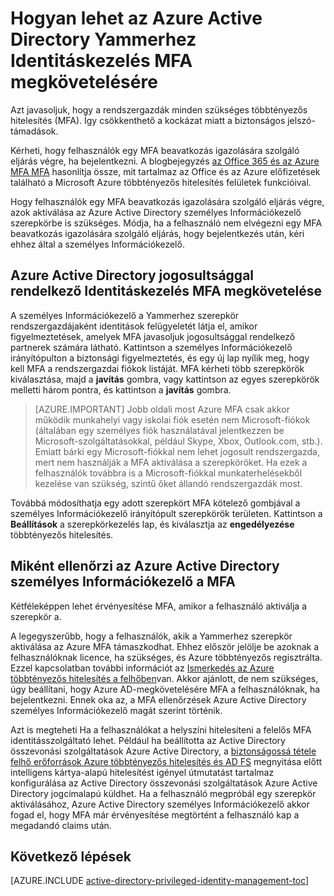 <properties
   pageTitle="Hogyan többtényezős hitelesítést igényel |} Microsoft Azure"
   description="Az Azure Active Directory Yammerhez Identitáskezelés kiterjesztéssel Yammerhez identitások megtudhatja, hogy miként (MFA) többtényezős hitelesítést igényel."
   services="active-directory"
   documentationCenter=""
   authors="kgremban"
   manager="femila"
   editor=""/>

<tags
   ms.service="active-directory"
   ms.devlang="na"
   ms.topic="article"
   ms.tgt_pltfrm="na"
   ms.workload="identity"
   ms.date="07/01/2016"
   ms.author="kgremban"/>

# <a name="how-to-require-mfa-in-azure-ad-privileged-identity-management"></a>Hogyan lehet az Azure Active Directory Yammerhez Identitáskezelés MFA megkövetelésére

Azt javasoljuk, hogy a rendszergazdák minden szükséges többtényezős hitelesítés (MFA). Így csökkenthető a kockázat miatt a biztonságos jelszó-támadások.

Kérheti, hogy felhasználók egy MFA beavatkozás igazolására szolgáló eljárás végre, ha bejelentkezni. A blogbejegyzés [az Office 365 és az Azure MFA MFA](https://blogs.technet.microsoft.com/ad/2014/02/11/mfa-for-office-365-and-mfa-for-azure/) hasonlítja össze, mit tartalmaz az Office és az Azure előfizetések található a Microsoft Azure többtényezős hitelesítés felületek funkcióival.

Hogy felhasználók egy MFA beavatkozás igazolására szolgáló eljárás végre, azok aktiválása az Azure Active Directory személyes Információkezelő szerepkörbe is szükséges. Módja, ha a felhasználó nem elvégezni egy MFA beavatkozás igazolására szolgáló eljárás, hogy bejelentkezés után, kéri ehhez által a személyes Információkezelő.

## <a name="requiring-mfa-in-azure-ad-privileged-identity-management"></a>Azure Active Directory jogosultsággal rendelkező Identitáskezelés MFA megkövetelése

A személyes Információkezelő a Yammerhez szerepkör rendszergazdájaként identitások felügyeletét látja el, amikor figyelmeztetések, amelyek MFA javasoljuk jogosultsággal rendelkező partnerek számára látható. Kattintson a személyes Információkezelő irányítópulton a biztonsági figyelmeztetés, és egy új lap nyílik meg, hogy kell MFA a rendszergazdai fiókok listáját.  MFA kérheti több szerepkörök kiválasztása, majd a **javítás** gombra, vagy kattintson az egyes szerepkörök melletti három pontra, és kattintson a **javítás** gombra.

> [AZURE.IMPORTANT] Jobb oldali most Azure MFA csak akkor működik munkahelyi vagy iskolai fiók esetén nem Microsoft-fiókok (általában egy személyes fiók használatával jelentkezzen be Microsoft-szolgáltatásokkal, például Skype, Xbox, Outlook.com, stb.). Emiatt bárki egy Microsoft-fiókkal nem lehet jogosult rendszergazda, mert nem használják a MFA aktiválása a szerepköröket. Ha ezek a felhasználók továbbra is a Microsoft-fiókkal munkaterhelésekből kezelése van szükség, szintű őket állandó rendszergazdák most.

Továbbá módosíthatja egy adott szerepkört MFA kötelező gombjával a személyes Információkezelő irányítópult szerepkörök területen. Kattintson a **Beállítások** a szerepkörkezelés lap, és kiválasztja az **engedélyezése** többtényezős hitelesítés.

## <a name="how-azure-ad-pim-validates-mfa"></a>Miként ellenőrzi az Azure Active Directory személyes Információkezelő a MFA

Kétféleképpen lehet érvényesítése MFA, amikor a felhasználó aktiválja a szerepkör a.

A legegyszerűbb, hogy a felhasználók, akik a Yammerhez szerepkör aktiválása az Azure MFA támaszkodhat. Ehhez először jelölje be azoknak a felhasználóknak licence, ha szükséges, és Azure többtényezős regisztrálta. Ezzel kapcsolatban további információt az [Ismerkedés az Azure többtényezős hitelesítés a felhőben](../multi-factor-authentication/multi-factor-authentication-get-started-cloud.md)van. Akkor ajánlott, de nem szükséges, úgy beállítani, hogy Azure AD-megkövetelésére MFA a felhasználóknak, ha bejelentkezni. Ennek oka az, a MFA ellenőrzések Azure Active Directory személyes Információkezelő magát szerint történik.

Azt is megteheti Ha a felhasználókat a helyszíni hitelesíteni a felelős MFA identitásszolgáltató lehet. Például ha beállította az Active Directory összevonási szolgáltatások Azure Active Directory, a [biztonságossá tétele felhő erőforrások Azure többtényezős hitelesítés és AD FS](../multi-factor-authentication/multi-factor-authentication-get-started-adfs-cloud.md) megnyitása előtt intelligens kártya-alapú hitelesítést igényel útmutatást tartalmaz konfigurálása az Active Directory összevonási szolgáltatások Azure Active Directory jogcímalapú küldhet. Ha a felhasználó megpróbál egy szerepkör aktiválásához, Azure Active Directory személyes Információkezelő akkor fogad el, hogy MFA már érvényesítése megtörtént a felhasználó kap a megadandó claims után.


<!--Every topic should have next steps and links to the next logical set of content to keep the customer engaged-->
## <a name="next-steps"></a>Következő lépések
[AZURE.INCLUDE [active-directory-privileged-identity-management-toc](../../includes/active-directory-privileged-identity-management-toc.md)]

